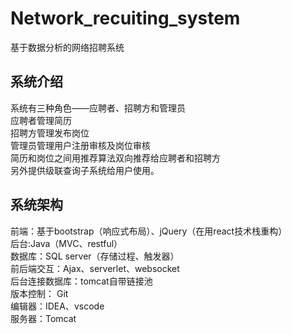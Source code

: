 # Network_recuiting_system
基于数据分析的网络招聘系统
## 系统介绍
系统有三种角色——应聘者、招聘方和管理员<br/>
应聘者管理简历<br/>
招聘方管理发布岗位<br/>
管理员管理用户注册审核及岗位审核<br/>
简历和岗位之间用推荐算法双向推荐给应聘者和招聘方<br/>
另外提供级联查询子系统给用户使用。<br/>
## 系统架构
前端：基于bootstrap（响应式布局）、jQuery（在用react技术栈重构）<br/>
后台:Java（MVC、restful）<br/>
数据库：SQL server（存储过程、触发器）<br/>
前后端交互：Ajax、serverlet、websocket<br/>
后台连接数据库：tomcat自带链接池<br/>
版本控制： Git<br/>
编辑器：IDEA、vscode<br/>
服务器：Tomcat<br/>
